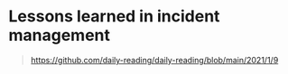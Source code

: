 # Lessons learned in incident management

> https://github.com/daily-reading/daily-reading/blob/main/2021/1/9
